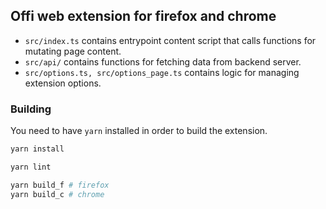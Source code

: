 ## Offi web extension for firefox and chrome

- `src/index.ts` contains entrypoint content script that calls functions for mutating page content.
- `src/api/` contains functions for fetching data from backend server.
- `src/options.ts, src/options_page.ts` contains logic for managing extension options.

### Building
You need to have `yarn` installed in order to build the extension.

```sh
yarn install

yarn lint

yarn build_f # firefox
yarn build_c # chrome
```
